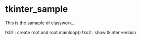 # tkinter_sample

This is the samaple of classwork...

  tk01 : create root and root.mainloop()
  tko2 : show tkinter version 
